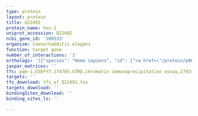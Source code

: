 ```yaml
---
type: protein
layout: protein
title: Q22492
protein_name: hex-1
uniprot_accession: Q22492
ncbi_gene_id: '180533'
organism: Caenorhabditis elegans
function: target gene
number_of_interactions: '1'
orthologs: '[{"species": "Homo sapiens", "id": ["<a href=\"/protein/p06865\">P06865</a>", "Q5URX0"]}, {"species": "Mus musculus", "id": ["<a href=\"/protein/p20060\">P20060</a>", "<a href=\"/protein/p29416\">P29416</a>"]}, {"species": "Rattus norvegicus", "id": ["<a href=\"/protein/f1lr87\">F1LR87</a>", "<a href=\"/protein/q641x3\">Q641X3</a>"]}, {"species": "Danio rerio", "id": ["<a href=\"/protein/f1rdq5\">F1RDQ5</a>"]}]'
jaspar_matrices: ''
tfs: pqm-1,G5EFY7,174705,GTRD,chromatin immunoprecipitation assay,27924024%5Buid%5D,No
targets: ''
tfs_download: tfs_of_Q22492.tsv
targets_download: ''
bindingSites_download: ''
binding_sites_ls: ''

---
```

